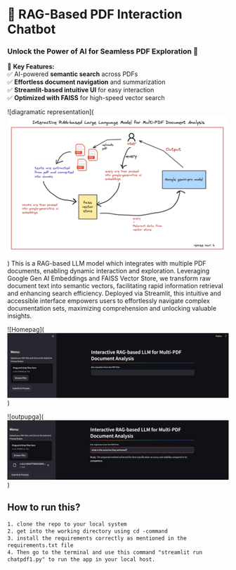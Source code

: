 # **📄 RAG-Based PDF Interaction Chatbot**  

### **Unlock the Power of AI for Seamless PDF Exploration 🚀**

🔹 **Key Features:**  
✅ AI-powered **semantic search** across PDFs  
✅ **Effortless document navigation** and summarization  
✅ **Streamlit-based intuitive UI** for easy interaction  
✅ **Optimized with FAISS** for high-speed vector search  

![diagramatic representation](![alt text](image.png))
This is a RAG-based LLM model which integrates with multiple PDF documents, enabling dynamic interaction and exploration. Leveraging Google Gen AI Embeddings and FAISS Vector Store, we transform raw document text into semantic vectors, facilitating rapid information retrieval and enhancing search efficiency. Deployed via Streamlit, this intuitive and accessible interface empowers users to effortlessly navigate complex documentation sets, maximizing comprehension and unlocking valuable insights.

![Homepag](![alt text](image-1.png))

![outpupga](![alt text](image-2.png))

## How to run this?

    1. clone the repo to your local system
    2. get into the working directory using cd -command
    3. install the requirements correctly as mentioned in the requirements.txt file
    4. Then go to the terminal and use this command "streamlit run chatpdf1.py" to run the app in your local host.
